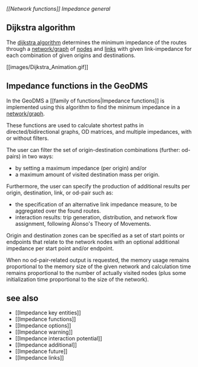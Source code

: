 *[[Network functions]] Impedance general*

## Dijkstra algorithm

The [dijkstra algorithm](https://en.wikipedia.org/wiki/Dijkstra%27s_algorithm) determines the minimum impedance of the routes through a
[network/graph](https://en.wikipedia.org/wiki/Graph_(abstract_data_type)) of [nodes](https://en.wikipedia.org/wiki/Vertex_(graph_theory)) and
[links](https://en.wikipedia.org/wiki/Glossary_of_graph_theory_terms#edge) with given link-impedance for each combination of given origins and
destinations.

[[images/Dijkstra_Animation.gif]]

## Impedance functions in the GeoDMS

In the GeoDMS a [[family of functions|Impedance functions]] is implemented using this algorithm to find the minimum impedance in a [network/graph](https://en.wikipedia.org/wiki/Graph_(abstract_data_type)).

These functions are used to calculate shortest paths in directed/bidirectional graphs, OD matrices, and multiple impedances, with or without filters.

The user can filter the set of origin-destination combinations (further: od-pairs) in two ways:

-   by setting a maximum impedance (per origin) and/or
-   a maximum amount of visited destination mass per origin.

Furthermore, the user can specify the production of additional results per origin, destination, link, or od-pair such as:

-   the specification of an alternative link impedance measure, to be aggregated over the found routes.
-   interaction results: trip generation, distribution, and network flow assignment, following Alonso's Theory of Movements.

Origin and destination zones can be specified as a set of start points or endpoints that relate to the network nodes with an optional additional
impedance per start point and/or endpoint.

When no od-pair-related output is requested, the memory usage remains proportional to the memory size of the given network and calculation
time remains proportional to the number of actually visited nodes (plus some initialization time proportional to the size of the network).

## see also

- [[Impedance key entities]]
- [[Impedance functions]]
- [[Impedance options]]
- [[Impedance warning]]
- [[Impedance interaction potential]]
- [[Impedance additional]]
- [[Impedance future]]
- [[Impedance links]]
